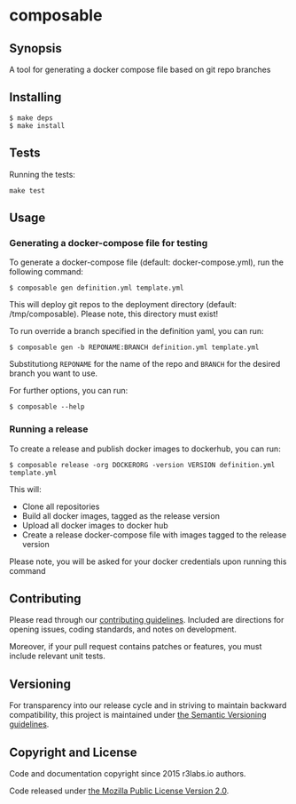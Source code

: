 # composable

## Synopsis

A tool for generating a docker compose file based on git repo branches

## Installing

```
$ make deps
$ make install
```

## Tests

Running the tests:
```
make test
```

## Usage

### Generating a docker-compose file for testing

To generate a docker-compose file (default: docker-compose.yml), run the following command:

```
$ composable gen definition.yml template.yml
```

This will deploy git repos to the deployment directory (default: /tmp/composable). Please note, this directory must exist!


To run override a branch specified in the definition yaml, you can run:

```
$ composable gen -b REPONAME:BRANCH definition.yml template.yml
```

Substitutiong `REPONAME` for the name of the repo and `BRANCH` for the desired branch you want to use.

For further options, you can run:
```
$ composable --help
```

### Running a release

To create a release and publish docker images to dockerhub, you can run:

```
$ composable release -org DOCKERORG -version VERSION definition.yml template.yml
```

This will:
- Clone all repositories
- Build all docker images, tagged as the release version
- Upload all docker images to docker hub
- Create a release docker-compose file with images tagged to the release version

Please note, you will be asked for your docker credentials upon running this command

## Contributing

Please read through our
[contributing guidelines](CONTRIBUTING.md).
Included are directions for opening issues, coding standards, and notes on
development.

Moreover, if your pull request contains patches or features, you must include
relevant unit tests.

## Versioning

For transparency into our release cycle and in striving to maintain backward
compatibility, this project is maintained under [the Semantic Versioning guidelines](http://semver.org/).

## Copyright and License

Code and documentation copyright since 2015 r3labs.io authors.

Code released under
[the Mozilla Public License Version 2.0](LICENSE).

